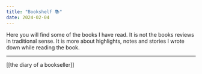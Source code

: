 ```yaml
---
title: "Bookshelf 📚"
date: 2024-02-04
---
```


Here you will find some of the books I have read. It is not the books reviews in traditional sense. It is more about highlights, notes and stories I wrote down while reading the book.

***

[[the diary of a bookseller]]
